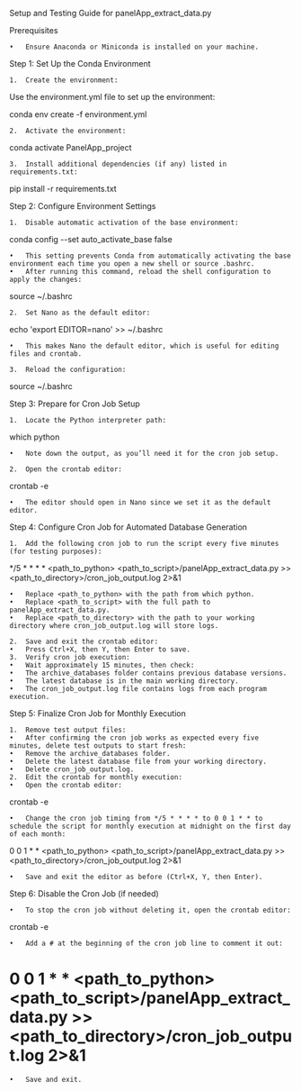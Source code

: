Setup and Testing Guide for panelApp_extract_data.py

Prerequisites

	•	Ensure Anaconda or Miniconda is installed on your machine.

Step 1: Set Up the Conda Environment

	1.	Create the environment:
Use the environment.yml file to set up the environment:

conda env create -f environment.yml


	2.	Activate the environment:

conda activate PanelApp_project


	3.	Install additional dependencies (if any) listed in requirements.txt:

pip install -r requirements.txt

Step 2: Configure Environment Settings

	1.	Disable automatic activation of the base environment:

conda config --set auto_activate_base false

	•	This setting prevents Conda from automatically activating the base environment each time you open a new shell or source .bashrc.
	•	After running this command, reload the shell configuration to apply the changes:

source ~/.bashrc


	2.	Set Nano as the default editor:

echo 'export EDITOR=nano' >> ~/.bashrc

	•	This makes Nano the default editor, which is useful for editing files and crontab.

	3.	Reload the configuration:

source ~/.bashrc

Step 3: Prepare for Cron Job Setup

	1.	Locate the Python interpreter path:

which python

	•	Note down the output, as you’ll need it for the cron job setup.

	2.	Open the crontab editor:

crontab -e

	•	The editor should open in Nano since we set it as the default editor.

Step 4: Configure Cron Job for Automated Database Generation

	1.	Add the following cron job to run the script every five minutes (for testing purposes):

*/5 * * * * <path_to_python> <path_to_script>/panelApp_extract_data.py >> <path_to_directory>/cron_job_output.log 2>&1

	•	Replace <path_to_python> with the path from which python.
	•	Replace <path_to_script> with the full path to panelApp_extract_data.py.
	•	Replace <path_to_directory> with the path to your working directory where cron_job_output.log will store logs.

	2.	Save and exit the crontab editor:
	•	Press Ctrl+X, then Y, then Enter to save.
	3.	Verify cron job execution:
	•	Wait approximately 15 minutes, then check:
	•	The archive_databases folder contains previous database versions.
	•	The latest database is in the main working directory.
	•	The cron_job_output.log file contains logs from each program execution.

Step 5: Finalize Cron Job for Monthly Execution

	1.	Remove test output files:
	•	After confirming the cron job works as expected every five minutes, delete test outputs to start fresh:
	•	Remove the archive_databases folder.
	•	Delete the latest database file from your working directory.
	•	Delete cron_job_output.log.
	2.	Edit the crontab for monthly execution:
	•	Open the crontab editor:

crontab -e


	•	Change the cron job timing from */5 * * * * to 0 0 1 * * to schedule the script for monthly execution at midnight on the first day of each month:

0 0 1 * * <path_to_python> <path_to_script>/panelApp_extract_data.py >> <path_to_directory>/cron_job_output.log 2>&1


	•	Save and exit the editor as before (Ctrl+X, Y, then Enter).

Step 6: Disable the Cron Job (if needed)

	•	To stop the cron job without deleting it, open the crontab editor:

crontab -e


	•	Add a # at the beginning of the cron job line to comment it out:

# 0 0 1 * * <path_to_python> <path_to_script>/panelApp_extract_data.py >> <path_to_directory>/cron_job_output.log 2>&1


	•	Save and exit.
